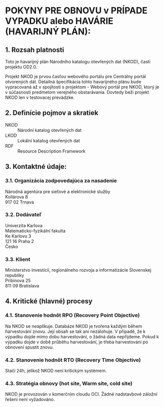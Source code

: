 # POKYNY PRE OBNOVU v PRÍPADE VYPADKU alebo HAVÁRIE (HAVARIJNÝ PLÁN):

## 1. Rozsah platnosti 

Toto je havarijný plán Národního katalogu otevřených dat (NKOD), časti projektu OD2.0.

Projekt NKOD je prvou časťou webového portálu pre Centrálny portál otvorených dát.
Detailná špecifikácia tohto havarijného plánu bude vypracovaná až v spojitosti s projektom - Webový portál pre NKOD, ktorý je v súčasnosti predmetom verejného obstarávania.
Dovtedy beži projekt NKOD len v testovacej prevádzke.

## 2. Definície pojmov a skratiek 

<dl>
  <dt>NKOD</dt>
  <dd>Národní katalog otevřených dat</dd>
  <dt>LKOD</dt>
  <dd>Lokální katalog otevřených dat</dd>
  <dt>RDF</dt>
  <dd>Resource Description Framework</dd>
</dl>

## 3. Kontaktné údaje:

### 3.1. Organizácia zodpovedajúca za nasadenie

Národná agentúra pre sieťové a elektronické služby<br>
Kollárova 8<br>
917 02 Trnava

### 3.2. Dodávateľ

Univerzita Karlova<br>
Matematicko-fyzikální fakulta<br>
Ke Karlovu 3<br>
121 16 Praha 2<br>
Česko<br>

### 3.3. Klient

Ministerstvo investícií, regionálneho rozvoja a informatizácie Slovenskej republiky<br>
Pribinova 25<br>
811 09 Bratislava<br>

## 4. Kritické (hlavné) procesy

### 4.1. Stanovenie hodnôt RPO (Recovery Point Objective)
Na NKOD se neaplikuje.
Databáze NKOD je tvořena každým během harvestování znovu. Její obsah se tak ani nezálohuje.
V případě, že k výpadku dojde mimo dobu harvestování, o žádná data nepřijdeme.
Pokud k výpadku dojde v době průběhu harvestování, je třeba harvestování po obnovení spustit znovu.

### 4.2. Stanovenie hodnôt RTO (Recovery Time Objective)
Stačí 24h, jelikož NKOD není kritickým systémem.

### 4.3. Stratégia obnovy (hot site, Warm site, cold site)
NKOD je provozován v komerčním cloudu OCI.
Žádné nadstavbové záložní řešení není vyžadováno.